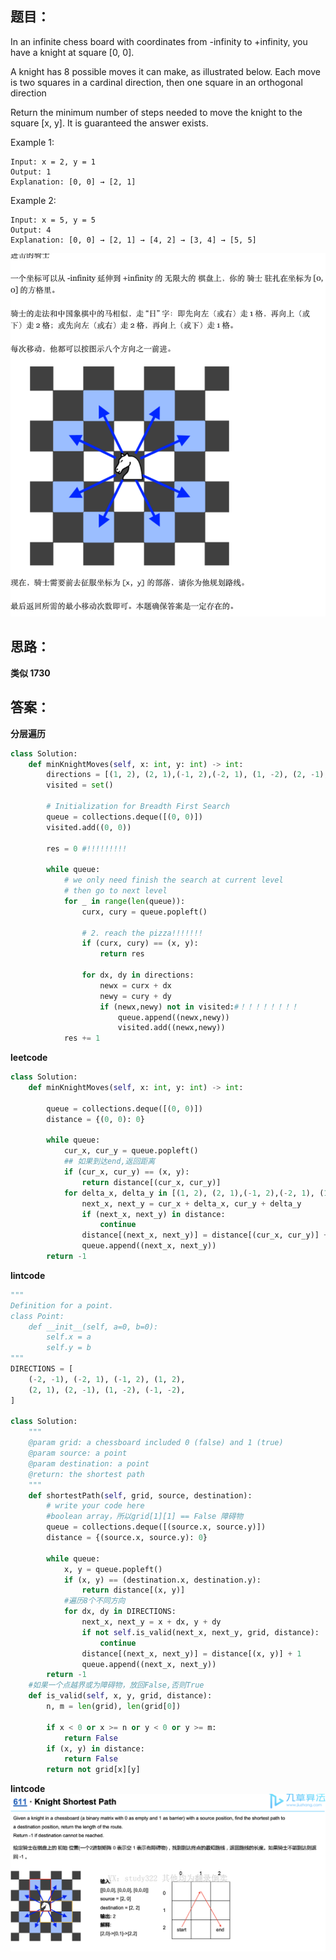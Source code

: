 ## 题目：
In an infinite chess board with coordinates from -infinity to +infinity, you have a knight at square [0, 0].

A knight has 8 possible moves it can make, as illustrated below. Each move is two squares in a cardinal direction, then one square in an orthogonal direction

Return the minimum number of steps needed to move the knight to the square [x, y]. It is guaranteed the answer exists.

Example 1:
```
Input: x = 2, y = 1
Output: 1
Explanation: [0, 0] → [2, 1]
```
Example 2:
```
Input: x = 5, y = 5
Output: 4
Explanation: [0, 0] → [2, 1] → [4, 2] → [3, 4] → [5, 5]
```
![p](https://github.com/SSRRBB/Leetcode/blob/main/Images/83.png)



## 思路：

**类似 1730**

## 答案：
**分层遍历**
```python
class Solution:
    def minKnightMoves(self, x: int, y: int) -> int:
        directions = [(1, 2), (2, 1),(-1, 2),(-2, 1), (1, -2), (2, -1), (-1, -2),(-2, -1)]
        visited = set()
        
        # Initialization for Breadth First Search
        queue = collections.deque([(0, 0)])
        visited.add((0, 0))
        
        res = 0 #!!!!!!!!!
        
        while queue:
            # we only need finish the search at current level 
            # then go to next level
            for _ in range(len(queue)):
                curx, cury = queue.popleft()
                
                # 2. reach the pizza!!!!!!!
                if (curx, cury) == (x, y):
                    return res

                for dx, dy in directions:
                    newx = curx + dx
                    newy = cury + dy
                    if (newx,newy) not in visited:#！！！！！！！！
                        queue.append((newx,newy))
                        visited.add((newx,newy))
            res += 1
```
**leetcode**
```python
class Solution:
    def minKnightMoves(self, x: int, y: int) -> int:
        
        queue = collections.deque([(0, 0)])
        distance = {(0, 0): 0}
        
        while queue:
            cur_x, cur_y = queue.popleft()
            ## 如果到达end,返回距离
            if (cur_x, cur_y) == (x, y):
                return distance[(cur_x, cur_y)]
            for delta_x, delta_y in [(1, 2), (2, 1),(-1, 2),(-2, 1), (1, -2), (2, -1), (-1, -2),(-2, -1)]:
                next_x, next_y = cur_x + delta_x, cur_y + delta_y
                if (next_x, next_y) in distance:
                    continue
                distance[(next_x, next_y)] = distance[(cur_x, cur_y)] + 1
                queue.append((next_x, next_y))
        return -1
```

**lintcode**
```python
"""
Definition for a point.
class Point:
    def __init__(self, a=0, b=0):
        self.x = a
        self.y = b
"""
DIRECTIONS = [
    (-2, -1), (-2, 1), (-1, 2), (1, 2),
    (2, 1), (2, -1), (1, -2), (-1, -2),
]

class Solution:
    """
    @param grid: a chessboard included 0 (false) and 1 (true)
    @param source: a point
    @param destination: a point
    @return: the shortest path 
    """
    def shortestPath(self, grid, source, destination):
        # write your code here
        #boolean array，所以grid[1][1] == False 障碍物
        queue = collections.deque([(source.x, source.y)])
        distance = {(source.x, source.y): 0}

        while queue:
            x, y = queue.popleft()
            if (x, y) == (destination.x, destination.y):
                return distance[(x, y)]
            #遍历8个不同方向
            for dx, dy in DIRECTIONS:
                next_x, next_y = x + dx, y + dy
                if not self.is_valid(next_x, next_y, grid, distance):
                    continue
                distance[(next_x, next_y)] = distance[(x, y)] + 1
                queue.append((next_x, next_y))
        return -1
    #如果一个点越界或为障碍物，放回False,否则True   
    def is_valid(self, x, y, grid, distance):
        n, m = len(grid), len(grid[0])

        if x < 0 or x >= n or y < 0 or y >= m:
            return False
        if (x, y) in distance:
            return False 
        return not grid[x][y]

```
**lintcode**
![s](https://github.com/SSRRBB/Leetcode/blob/main/Images/82.png)
